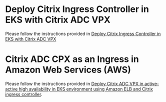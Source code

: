 # Deploy Citrix Ingress Controller in EKS with Citrix ADC VPX

Please follow the instructions provided in [Deploy Citrix Ingress Controller in EKS with Citrix ADC
VPX](quick-deploy-cic/README.md)

# Citrix ADC CPX as an Ingress in Amazon Web Services (AWS)

Please follow the instructions provided in [Deploy Citrix ADC VPX in active-active high availability in EKS environment using Amazon ELB and Citrix ingress controller](../../docs/deploy/deploy-eks-elb.md).
